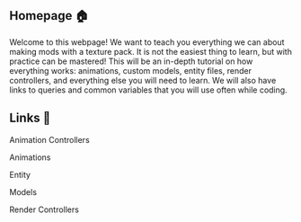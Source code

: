 ## Homepage 🏠

Welcome to this webpage! We want to teach you everything we can about making mods with a texture pack. It is not the easiest thing to learn, but with practice can be mastered! This will be an in-depth tutorial on how everything works: animations, custom models, entity files, render controllers, and everything else you will need to learn. We will also have links to queries and common variables that you will use often while coding.

## Links 🔗
Animation Controllers

Animations

Entity

Models

Render Controllers
